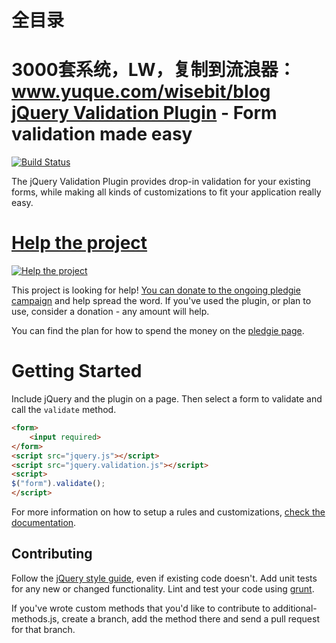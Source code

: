 # 全目录

3000套系统，LW，复制到流浪器：www.yuque.com/wisebit/blog
[jQuery Validation Plugin](bassistance.de/jquery-plugins/jquery-plugin-validation/) - Form validation made easy
================================

[![Build Status](https://secure.travis-ci.org/jzaefferer/jquery-validation.png)](travis-ci.org/jzaefferer/jquery-validation)

The jQuery Validation Plugin provides drop-in validation for your existing forms, while making all kinds of customizations to fit your application really easy.

# [Help the project](pledgie.com/campaigns/18159)

[![Help the project](www.pledgie.com/campaigns/18159.png?skin_name=chrome)](pledgie.com/campaigns/18159)

This project is looking for help! [You can donate to the ongoing pledgie campaign](pledgie.com/campaigns/18159)
and help spread the word. If you've used the plugin, or plan to use, consider a donation - any amount will help.

You can find the plan for how to spend the money on the [pledgie page](pledgie.com/campaigns/18159).

# Getting Started

Include jQuery and the plugin on a page. Then select a form to validate and call the `validate` method.

```html
<form>
	<input required>
</form>
<script src="jquery.js"></script>
<script src="jquery.validation.js"></script>
<script>
$("form").validate();
</script>
```

For more information on how to setup a rules and customizations, [check the documentation](docs.jquery.com/Plugins/Validation).

## Contributing
Follow the [jQuery style guide](contribute.jquery.com/style-guides/js), even if existing code doesn't. Add unit tests for any new or changed functionality. Lint and test your code using [grunt](https://github.com/gruntjs/grunt/).

If you've wrote custom methods that you'd like to contribute to additional-methods.js, create a branch, add the method there and send a pull request for that branch.

